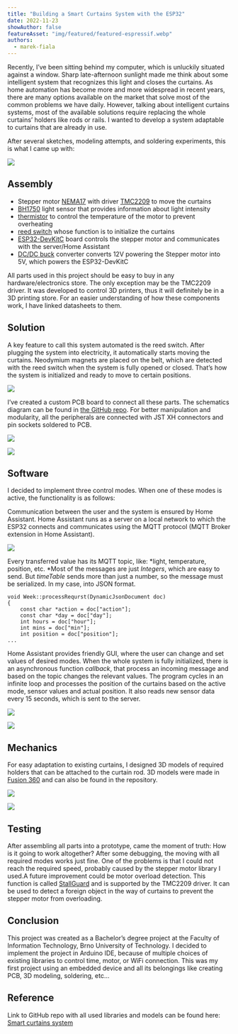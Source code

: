 ```yaml
---
title: "Building a Smart Curtains System with the ESP32"
date: 2022-11-23
showAuthor: false
featureAsset: "img/featured/featured-espressif.webp"
authors:
  - marek-fiala
---
```

Recently, I’ve been sitting behind my computer, which is unluckily situated against a window. Sharp late-afternoon sunlight made me think about some intelligent system that recognizes this light and closes the curtains. As home automation has become more and more widespread in recent years, there are many options available on the market that solve most of the common problems we have daily. However, talking about intelligent curtains systems, most of the available solutions require replacing the whole curtains’ holders like rods or rails. I wanted to develop a system adaptable to curtains that are already in use.

After several sketches, modeling attempts, and soldering experiments, this is what I came up with:

![](img/building-1.webp)

## Assembly

- Stepper motor [NEMA17](https://www.etechnophiles.com/wp-content/uploads/2022/03/NEMA-17-specifications.pdf) with driver [TMC2209](https://www.trinamic.com/fileadmin/assets/Products/ICs_Documents/TMC2209_Datasheet_V103.pdf) to move the curtains
- [BH1750](https://drive.google.com/file/d/14TgYoCILyeGwoYwKgY8J0QdRMJRrRjMa/view) light sensor that provides information about light intensity
- [thermistor](https://www.vishay.com/docs/29049/ntcle100.pdf) to control the temperature of the motor to prevent overheating
- [reed switch](https://standexelectronics.com/wp-content/uploads/OKI_Reed_Switch_ORD213.pdf) whose function is to initialize the curtains
- [ESP32-DevKitC](https://docs.espressif.com/projects/esp-idf/en/latest/esp32/hw-reference/esp32/get-started-devkitc.html#get-started-esp32-devkitc-board-front) board controls the stepper motor and communicates with the server/Home Assistant
- [DC/DC buck](https://www.laskakit.cz/user/related_files/lm2596_datasheet.pdf) converter converts 12V powering the Stepper motor into 5V, which powers the ESP32-DevKitC

All parts used in this project should be easy to buy in any hardware/electronics store. The only exception may be the TMC2209 driver. It was developed to control 3D printers, thus it will definitely be in a 3D printing store. For an easier understanding of how these components work, I have linked datasheets to them.

## Solution

A key feature to call this system automated is the reed switch. After plugging the system into electricity, it automatically starts moving the curtains. Neodymium magnets are placed on the belt, which are detected with the reed switch when the system is fully opened or closed. That’s how the system is initialized and ready to move to certain positions.

![](img/building-2.webp)

I’ve created a custom PCB board to connect all these parts. The schematics diagram can be found in [the GitHub repo](https://github.com/mfialaf/ESP32-Smart-curtains-system/blob/945a8c5d69c5ee703012a8d527f10580258dfe39/pictures/connection_schematics_diagram.png). For better manipulation and modularity, all the peripherals are connected with JST XH connectors and pin sockets soldered to PCB.

![](img/building-3.webp)

![](img/building-4.webp)

## Software

I decided to implement three control modes. When one of these modes is active, the functionality is as follows:

Communication between the user and the system is ensured by Home Assistant. Home Assistant runs as a server on a local network to which the ESP32 connects and communicates using the MQTT protocol (MQTT Broker extension in Home Assistant).

![](img/building-5.webp)

Every transferred value has its MQTT topic, like: *light, temperature, position, etc. *Most of the messages are just *Integers*, which are easy to send. But *timeTable* sends more than just a number, so the message must be serialized. In my case, into JSON format.

```
void Week::processRequrst(DynamicJsonDocument doc)
{
    const char *action = doc["action"];
    const char *day = doc["day"];
    int hours = doc["hour"];
    int mins = doc["min"];
    int position = doc["position"];
...
```

Home Assistant provides friendly GUI, where the user can change and set values of desired modes. When the whole system is fully initialized, there is an asynchronous function *callback*, that process an incoming message and based on the topic changes the relevant values. The program cycles in an infinite loop and processes the position of the curtains based on the active mode, sensor values and actual position. It also reads new sensor data every 15 seconds, which is sent to the server.

![](img/building-6.webp)

![](img/building-7.webp)

## Mechanics

For easy adaptation to existing curtains, I designed 3D models of required holders that can be attached to the curtain rod. 3D models were made in [Fusion 360](https://www.autodesk.com/products/fusion-360/overview) and can also be found in the repository.

![](img/building-8.webp)

![](img/building-9.webp)

## Testing

After assembling all parts into a prototype, came the moment of truth: How is it going to work altogether? After some debugging, the moving with all required modes works just fine. One of the problems is that I could not reach the required speed, probably caused by the stepper motor library I used.A future improvement could be motor overload detection. This function is called [StallGuard](https://www.trinamic.com/technology/motor-control-technology/stallguard-and-coolstep/) and is supported by the TMC2209 driver. It can be used to detect a foreign object in the way of curtains to prevent the stepper motor from overloading.

## Conclusion

This project was created as a Bachelor’s degree project at the Faculty of Information Technology, Brno University of Technology. I decided to implement the project in Arduino IDE, because of multiple choices of existing libraries to control time, motor, or WiFi connection. This was my first project using an embedded device and all its belongings like creating PCB, 3D modeling, soldering, etc…

## Reference

Link to GitHub repo with all used libraries and models can be found here: [Smart curtains system](https://github.com/mfialaf/ESP32-Smart-curtains-system)
